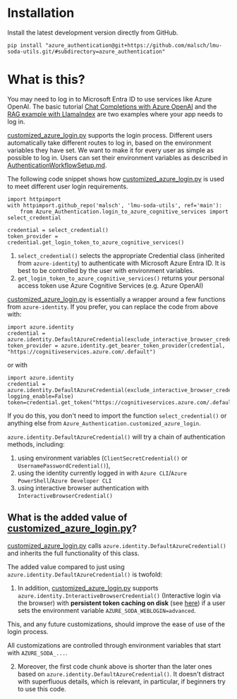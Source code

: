 # Installation

Install the latest development version directly from GitHub.

```
pip install "azure_authentication@git+https://github.com/malsch/lmu-soda-utils.git/#subdirectory=azure_authentication"
```

# What is this?

You may need to log in to Microsoft Entra ID to use services like Azure OpenAI. The basic tutorial 
[Chat Completions with Azure OpenAI](../Azure_OpenAI_samples/soda_starter_code_Azure_OpenAI.py) and the
[RAG example with LlamaIndex](../Azure_OpenAI_samples/soda_starter_code_RetrievalAugmentedGeneration.py)
are two examples where your app needs to log in.

[customized_azure_login.py](src/azure_authentication/customized_azure_login.py) supports the login process. Different users 
automatically take different routes to log in, based on the environment variables they have set. We want to make it 
for every user as simple as possible to log in. Users can set their environment variables as described in 
[AuthenticationWorkflowSetup.md](AuthenticationWorkflowSetup.md).

The following code snippet shows how [customized_azure_login.py](src/azure_authentication/customized_azure_login.py)
is used to meet different user login requirements.

```
import httpimport
with httpimport.github_repo('malsch', 'lmu-soda-utils', ref='main'):
    from Azure_Authentication.login_to_azure_cognitive_services import select_credential

credential = select_credential()
token_provider = credential.get_login_token_to_azure_cognitive_services()
```

1. `select_credential()` selects the appropriate Credential class (inherited from `azure-identity`) to authenticate 
with Microsoft Azure Entra ID. It is best to be controlled by the user with environment variables.
2. `get_login_token_to_azure_cognitive_services()` returns your personal access token use Azure 
Cognitive Services (e.g. Azure OpenAI)

[customized_azure_login.py](src/azure_authentication/customized_azure_login.py)  is essentially a wrapper around a few
functions from `azure-identity`. If you prefer, you can replace the code from above with:

```
import azure.identity
credential = azure.identity.DefaultAzureCredential(exclude_interactive_browser_credential=False)
token_provider = azure.identity.get_bearer_token_provider(credential, "https://cognitiveservices.azure.com/.default")
```

or with

```
import azure.identity
credential = azure.identity.DefaultAzureCredential(exclude_interactive_browser_credential=False, logging_enable=False)
token=credential.get_token("https://cognitiveservices.azure.com/.default")
```

If you do this, you don't need to import the function `select_credential()` or anything else 
from `Azure_Authentication.customized_azure_login`.

`azure.identity.DefaultAzureCredential()` 
will try a chain of authentication methods, including:
1. using environment variables (`ClientSecretCredential()` or `UsernamePasswordCredential()`),
2. using the identity currently logged in with `Azure CLI`/`Azure PowerShell`/`Azure Developer CLI`
3. using interactive browser authentication with `InteractiveBrowserCredential()`

## What is the added value of [customized_azure_login.py](src/azure_authentication/customized_azure_login.py)?

[customized_azure_login.py](src/azure_authentication/customized_azure_login.py) calls 
`azure.identity.DefaultAzureCredential()` and inherits the full functionality of this class.

The added value compared to just using `azure.identity.DefaultAzureCredential()` is twofold:

1. In addition, [customized_azure_login.py](src/azure_authentication/customized_azure_login.py) supports
`azure.identity.InteractiveBrowserCredential()` (Interactive login via the browser)
with **persistent token caching on disk** (see [here](https://github.com/Azure/azure-sdk-for-python/blob/main/sdk/identity/azure-identity/TOKEN_CACHING.md)) 
if a user sets the environment variable `AZURE_SODA_WEBLOGIN=advanced`. 

This, and any future customizations, should improve the ease of use of the login process.

All customizations are controlled through environment variables that start with `AZURE_SODA_...`.

2. Moreover, the first code chunk above is shorter than the later ones based on 
`azure.identity.DefaultAzureCredential()`. It doesn't distract with superfluous details,
which is relevant, in particular, if beginners try to use this code.
